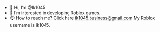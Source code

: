 - 👋 Hi, I’m @Ik1045
- 👀 I’m interested in developing Roblox games.
- 📫 How to reach me? Click here ik1045.business@gmail.com
My Roblox username is ik1045.

<!---
Ik1045/Ik1045 is a ✨ special ✨ repository because its `README.md` (this file) appears on your GitHub profile.
You can click the Preview link to take a look at your changes.
--->
